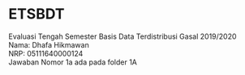 # ETSBDT
Evaluasi Tengah Semester Basis Data Terdistribusi Gasal 2019/2020\
Nama: Dhafa Hikmawan\
NRP: 05111640000124\
Jawaban Nomor 1a ada pada folder 1A
